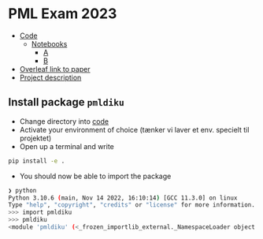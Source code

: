 
# PML Exam 2023

- [Code](code/)
  - [Notebooks](code/notebooks/)
    - [A](code/notebooks/A)
    - [B](code/notebooks/B)
- [Overleaf link to paper](https://www.overleaf.com/1413687226krxbtspykqzj)
- [Project description](code/PML2022_project_final.pdf)

## Install package `pmldiku`

- Change directory into [code](code/)
- Activate your environment of choice (tænker vi laver et env. specielt til projektet)
- Open up a terminal and write

```bash
pip install -e .
```

- You should now be able to import the package

```bash
❯ python
Python 3.10.6 (main, Nov 14 2022, 16:10:14) [GCC 11.3.0] on linux
Type "help", "copyright", "credits" or "license" for more information.
>>> import pmldiku
>>> pmldiku
<module 'pmldiku' (<_frozen_importlib_external._NamespaceLoader object at 0x7efe96c17a00>)>
```
